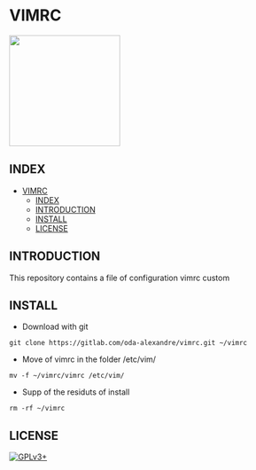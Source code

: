 # VIMRC

<img src="https://assets.gitlab-static.net/uploads/-/system/project/avatar/12904484/unnamed.png" width="200" height="200"/>


## INDEX

- [VIMRC](#vimrc)
  - [INDEX](#index)
  - [INTRODUCTION](#introduction)
  - [INSTALL](#install)
  - [LICENSE](#license)


## INTRODUCTION

This repository contains a file of configuration vimrc custom


## INSTALL

- Download with git
```
git clone https://gitlab.com/oda-alexandre/vimrc.git ~/vimrc
```

- Move of vimrc in the folder /etc/vim/
```
mv -f ~/vimrc/vimrc /etc/vim/
```

- Supp of the residuts of install
```
rm -rf ~/vimrc
```


## LICENSE

[![GPLv3+](http://gplv3.fsf.org/gplv3-127x51.png)](https://gitlab.com/oda-alexandre/vimrc_custom/blob/master/LICENSE)
